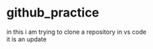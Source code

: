 # github_practice
in this i am trying to clone a repository in vs code 
<br>       it is an update         </br>
